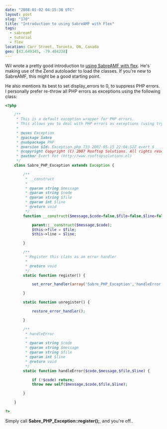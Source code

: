 ```yaml
---
date: "2008-01-02 04:15:30 UTC"
layout: post
slug: "170"
title: "Introduction to using SabreAMF with Flex"
tags:
  - sabreamf
  - tutorial
  - flex
location: Carr Street, Toronto, ON, Canada
geo: [43.649345, -79.404238]
---
```

<p>Wil wrote a pretty good introduction to <a href="http://blogs.crammerz-inc.net/thunk/2007/12/31/getting_started_with_sabreamf" class="dead-link">using SabreAMF with flex</a>. He's making use of the Zend autoloader to load the classes. If you're new to SabreAMF, this might be a good starting point.</p>

<p>He also mentions its best to set display_errors to 0, to suppress PHP errors. I personally prefer re-throw all PHP errors as exceptions using the following class:</p>

```php
<?php

    /**
     * This is a default exception wrapper for PHP errors.
     * This allows you to deal with PHP errors as exceptions (using try..catch blocks etc..)
     *
     * @uses Exception
     * @package Sabre
     * @subpackage PHP
     * @version $Id: Exception.php 733 2007-05-15 22:04:52Z evert $
     * @copyright Copyright (C) 2007 Rooftop Solutions. All rights reserved.
     * @author Evert Pot (http://www.rooftopsolutions.nl)
     */
    class Sabre_PHP_Exception extends Exception {

        /**
         * __construct
         *
         * @param string $message
         * @param string $code
         * @param string $file
         * @param int $line
         * @return void
         */
        function __construct($message,$code=false,$file=false,$line=false) {

            parent::__construct($message,$code);
            $this->file = $file;
            $this->line = $line;

        }

        /**
         * Register this class as an error handler
         *
         * @return void
         */
        static function register() {

            set_error_handler(array('Sabre_PHP_Exception','handleError'));

        }

        static function unregister() {

            restore_error_handler();

        }

        /**
         * handleError
         *
         * @param string $code
         * @param string $message
         * @param string $file
         * @param int $line
         * @return void
         */
        static function handleError($code,$message,$file,$line) {

            if (!$code) return;
            throw new self($message,$code,$file,$line);

        }

    }

?>
```

<p>Simply call <b>Sabre_PHP_Exception::register();</b>, and you're off..</p>
